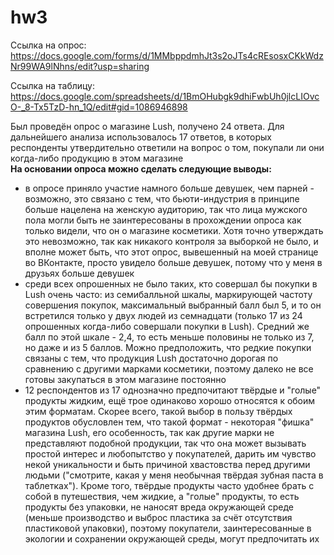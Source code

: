 # hw3  
Ссылка на опрос: https://docs.google.com/forms/d/1MMbppdmhJt3s2oJTs4cREsosxCKkWdzNr99WA9lNhns/edit?usp=sharing

Ссылка на таблицу: https://docs.google.com/spreadsheets/d/1BmOHubgk9dhiFwbUh0jlcLIOvcO-_8-Tx5TzD-hn_1Q/edit#gid=1086946898

Был проведён опрос о магазине Lush, получено 24 ответа. Для дальнейшего анализа использовалось 17 ответов, в которых респонденты утвердительно ответили на вопрос о том, покупали ли они когда-либо продукцию в этом магазине  
**На основании опроса можно сделать следующие выводы:**
- в опросе приняло участие намного больше девушек, чем парней - возможно, это связано с тем, что бьюти-индустрия в принципе больше нацелена на женскую аудиторию, так что лица мужского пола могли быть не заинтересованы в прохождении опроса как только видели, что он о магазине косметики. Хотя точно утверждать это невозможно, так как никакого контроля за выборкой не было, и вполне может быть, что этот опрос, вывешенный на моей странице во ВКонтакте, просто увидело больше девушек, потому что у меня в друзьях больше девушек  
- среди всех опрошенных не было таких, кто совершал бы покупки в Lush очень часто: из семибалльной шкалы, маркирующей частоту совершения покупок, максимальный выбранный балл был 5, и то он встретился только у двух людей из семнадцати (только 17 из 24 опрошенных когда-либо совершали покупки в Lush). Средний же балл по этой шкале - 2,4, то есть меньше половины не только из 7, но даже и из 5 баллов. Можно предположить, что редкие покупки связаны с тем, что продукция Lush достаточно дорогая по сравнению с другими марками косметики, поэтому далеко не все готовы закупаться в этом магазине постоянно  
- 12 респондентов из 17 однозначно предпочитают твёрдые и "голые" продукты жидким, ещё трое одинаково хорошо относятся к обоим этим форматам. Скорее всего, такой выбор в пользу твёрдых продуктов обусловлен тем, что такой формат - некоторая "фишка" магазина Lush, его особенность, так как другие марки не представляют подобной продукции, так что она может вызывать простой интерес и любопытство у покупателей, дарить им чувство некой уникальности и быть причиной хвастовства перед другими людьми ("смотрите, какая у меня необычная твёрдая зубная паста в таблетках"). Кроме того, твёрдые продукты часто удобнее брать с собой в путешествия, чем жидкие, а "голые" продукты, то есть продукты без упаковки, не наносят вреда окружающей среде (меньше производство и выброс пластика за счёт отсутствия пластиковой упаковки), поэтому покупатели, заинтересованные в экологии и сохранении окружающей среды, могут предпочитать их
